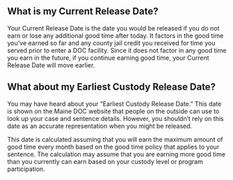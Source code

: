 ## What is my Current Release Date?

Your Current Release Date is the date you would be released if you do not earn or lose any additional good time after today. It factors in the good time you’ve earned so far and any county jail credit you received for time you served prior to enter a DOC facility. Since it does not factor in any good time you earn in the future, if you continue earning good time, your Current Release Date will move earlier.

## What about my Earliest Custody Release Date?

You may have heard about your “Earliest Custody Release Date.” This date is shown on the Maine DOC website that people on the outside can use to look up your case and sentence details. However, you shouldn’t rely on this date as an accurate representation when you might be released.

This date is calculated assuming that you will earn the maximum amount of good time every month based on the good time policy that applies to your sentence. The calculation may assume that you are earning more good time than you currently can earn based on your custody level or program participation.
